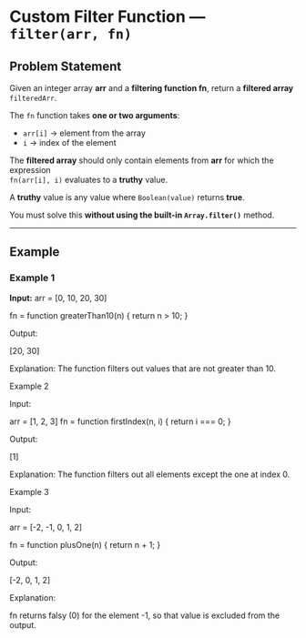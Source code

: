 # Custom Filter Function — `filter(arr, fn)`

## Problem Statement
Given an integer array **arr** and a **filtering function fn**, return a **filtered array** `filteredArr`.

The `fn` function takes **one or two arguments**:
- `arr[i]` → element from the array  
- `i` → index of the element  

The **filtered array** should only contain elements from **arr** for which the expression  
`fn(arr[i], i)` evaluates to a **truthy** value.  

A **truthy** value is any value where `Boolean(value)` returns **true**.

You must solve this **without using the built-in `Array.filter()`** method.

---

## Example

### **Example 1**
**Input:**
arr = [0, 10, 20, 30]

fn = function greaterThan10(n) { return n > 10; }

Output:

[20, 30]

Explanation:
The function filters out values that are not greater than 10.

Example 2

Input:

arr = [1, 2, 3]
fn = function firstIndex(n, i) { return i === 0; }

Output:

[1]

Explanation:
The function filters out all elements except the one at index 0.

Example 3

Input:

arr = [-2, -1, 0, 1, 2]

fn = function plusOne(n) { return n + 1; }

Output:

[-2, 0, 1, 2]

Explanation:

fn returns falsy (0) for the element -1, so that value is excluded from the output.
